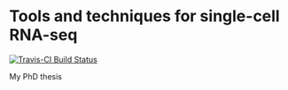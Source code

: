 # Tools and techniques for single-cell RNA-seq

[![Travis-CI Build Status](https://travis-ci.org/lazappi/phd-thesis.svg?branch=master)](https://travis-ci.org/lazappi/phd-thesis)

My PhD thesis

